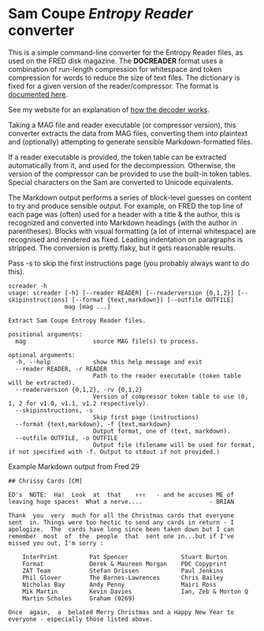 # Sam Coupe *Entropy Reader* converter

This is a simple command-line converter for the Entropy Reader files, as used on the 
FRED disk magazine. The **DOCREADER** format uses a combination of run-length compression for whitespace and token compression for words to reduce the size of text files. The dictionary is fixed for a given version of the reader/compressor. The format is [documented here](http://simoncooke.com/samcoupe/infobase/docs/docreader.html).

See my website for an explanation of [how the decoder works](https://www.mfitzp.com/article/samcoupe-reader/).

Taking a MAG file and reader executable (or compressor version), this converter extracts the data from MAG files, converting them into plaintext and (optionally) attempting to generate sensible Markdown-formatted files.

If a reader executable is provided, the token table can be extracted automatically from it, and used for the decompression. Otherwise, the version of the compressor can be provided to use the built-in token tables. Special characters on the Sam are converted to Unicode equivalents.

The Markdown output performs a series of block-level guesses on content to try and produce sensible output. For example, on FRED the top line of each page was (often) used for a header with a title & the author, this is recognized and converted into Markdown headings (with the author in parentheses).
Blocks with visual formatting (a lot of internal whitespace) are recognised and rendered as fixed. Leading indentation on paragraphs is stripped. The conversion is pretty flaky, but it gets reasonable results.

Pass -s to skip the first instructions page (you probably always want to do this).

```
screader -h
usage: screader [-h] [--reader READER] [--readerversion {0,1,2}] [--skipinstructions] [--format {text,markdown}] [--outfile OUTFILE]
                mag [mag ...]

Extract Sam Coupe Entropy Reader files.

positional arguments:
  mag                   source MAG file(s) to process.

optional arguments:
  -h, --help            show this help message and exit
  --reader READER, -r READER
                        Path to the reader executable (token table will be extracted).
  --readerversion {0,1,2}, -rv {0,1,2}
                        Version of compressor token table to use (0, 1, 2 for v1.0, v1.1, v1.2 respectively).
  --skipinstructions, -s
                        Skip first page (instructions)
  --format {text,markdown}, -f {text,markdown}
                        Output format, one of (text, markdown).
  --outfile OUTFILE, -o OUTFILE
                        Output file (filename will be used for format, if not specified with -f. Output to stdout if not provided.)
```

Example Markdown output from Fred 29

```
## Chrissy Cards [CM]

ED's  NOTE:  Ha!  Look  at  that    ↑↑↑   - and he accuses ME of
leaving huge spaces!  What a nerve....                   - BRIAN

Thank  you  very  much for all the Christmas cards that everyone
sent  in. Things were too hectic to send any cards in return - I
apologize.  The  cards have long since been taken down but I can
remember  most  of  the  people  that  sent one in...but if I've
missed you out, I'm sorry :

    InterPrint         Pat Spencer               Stuart Burton
    Format             Derek & Maureen Morgan    PDC Copyprint
    ZAT Team           Stefan Drissen            Paul Jenkins
    Phil Glover        The Barnes-Lawrences      Chris Bailey
    Nicholas Bay       Andy Penny                Mairi Ross
    Mik Martin         Kevin Davies              Ian, Zeb & Morton Q
    Martin Scholes     Graham (0269)

Once  again,  a  belated Merry Christmas and a Happy New Year to
everyone - especially those listed above.
```
